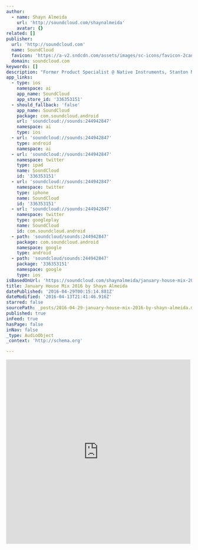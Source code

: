 ```yaml
---
author:
  - name: Shayn Almeida
    url: 'http://soundcloud.com/shaynalmeida'
    avatar: {}
related: []
publisher:
  url: 'http://soundcloud.com'
  name: SoundCloud
  favicon: 'https://a-v2.sndcdn.com/assets/images/sc-icons/favicon-2cadd14b.ico'
  domain: soundcloud.com
keywords: []
description: "Former Product Specialist @ Native Instruments, Stanton Magnetics, & IK Multimedia, and as resident DJ at Spundae LA, Shayn was pioneering digital DJ'ing before it was even a thing. Being one of the f"
app_links:
  - type: ios
    namespace: ai
    app_name: SoundCloud
    app_store_id: '336353151'
  - should_fallback: 'false'
    app_name: SoundCloud
    package: com.soundcloud.android
    url: 'soundcloud://sounds:244942847'
    namespace: ai
    type: ios
  - url: 'soundcloud://sounds:244942847'
    type: android
    namespace: ai
  - url: 'soundcloud://sounds:244942847'
    namespace: twitter
    type: ipad
    name: SoundCloud
    id: '336353151'
  - url: 'soundcloud://sounds:244942847'
    namespace: twitter
    type: iphone
    name: SoundCloud
    id: '336353151'
  - url: 'soundcloud://sounds:244942847'
    namespace: twitter
    type: googleplay
    name: SoundCloud
    id: com.soundcloud.android
  - path: 'soundcloud/sounds:244942847'
    package: com.soundcloud.android
    namespace: google
    type: android
  - path: 'soundcloud/sounds:244942847'
    package: '336353151'
    namespace: google
    type: ios
isBasedOnUrl: 'https://soundcloud.com/shaynalmeida/january-house-mix-2016'
title: January House Mix 2016 by Shayn Almeida
datePublished: '2016-04-29T00:15:14.881Z'
dateModified: '2016-04-13T21:41:46.916Z'
starred: false
sourcePath: _posts/2016-04-29-january-house-mix-2016-by-shayn-almeida.md
published: true
inFeed: true
hasPage: false
inNav: false
_type: AudioObject
_context: 'http://schema.org'

---
```

<iframe src="https://cdn.embedly.com/widgets/media.html?src=https%3A%2F%2Fw.soundcloud.com%2Fplayer%2F%3Fvisual%3Dtrue%26url%3Dhttp%253A%252F%252Fapi.soundcloud.com%252Ftracks%252F244942847%26show_artwork%3Dtrue&amp;url=https%3A%2F%2Fsoundcloud.com%2Fshaynalmeida%2Fjanuary-house-mix-2016&amp;image=http%3A%2F%2Fa1.sndcdn.com%2Fimages%2Ffb_placeholder.png%3F1460108379&amp;key=b7d04c9b404c499eba89ee7072e1c4f7&amp;type=text%2Fhtml&amp;schema=soundcloud" width="500" height="500" scrolling="no" frameborder="0" allowfullscreen="allowfullscreen" style=""></iframe>